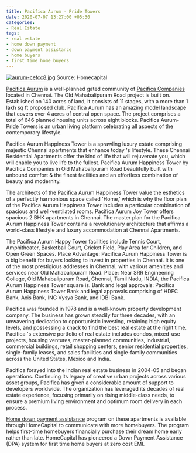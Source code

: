 ```yaml
---
title: Pacifica Aurum - Pride Towers
date: 2020-07-07 13:27:00 +05:30
categories:
- Real Estate
tags:
- real estate
- home down payment
- down payment assistance
- home buyers
- first time home buyers
---
```


[![aurum-cefcc8.jpg](/uploads/aurum-cefcc8.jpg)](https://homecapital.in/project/186/pacifica-aurum---pride-towers)
Source: Homecapital 	

[Pacifica Aurum](https://homecapital.in/project/186/pacifica-aurum---pride-towers) is a well-planned gated community of [Pacifica Companies](https://homecapital.in/offering/developer/pacifica) located in Chennai. The Old Mahabalipuram Road project is built on. Established on 140 acres of land, it consists of 11 stages, with a more than 1 lakh sq ft proposed club. Pacifica Aurum has an amazing model landscape that covers over 4 acres of central open space. The project comprises a total of 646 planned housing units across eight blocks. Pacifica Aurum-Pride Towers is an urban living platform celebrating all aspects of the contemporary lifestyle.

Pacifica Aurum Happiness Tower is a sprawling luxury estate comprising majestic Chennai apartments that enhance today 's lifestyle. These Chennai Residential Apartments offer the kind of life that will rejuvenate you, which will enable you to live life to the fullest. Pacifica Aurum Happiness Tower by Pacifica Companies in Old Mahabalipuram Road beautifully built with unbound comfort & the finest facilities and an effortless combination of beauty and modernity. 

The architects of the Pacifica Aurum Happiness Tower value the esthetics of a perfectly harmonious space called 'Home,' which is why the floor plan of the Pacifica Aurum Happiness Tower includes a particular combination of spacious and well-ventilated rooms. Pacifica Aurum Joy Tower offers spacious 2 BHK apartments in Chennai. The master plan for the Pacifica Aurum Happiness Tower contains a revolutionary architecture that affirms a world-class lifestyle and luxury accommodation at Chennai Apartments.

The Pacifica Aurum Happy Tower facilities include Tennis Court, Amphitheater, Basketball Court, Cricket Field, Play Area for Children, and Open Green Spaces. Place Advantage: Pacifica Aurum Happiness Tower is a big benefit for buyers looking to invest in properties in Chennai. It is one of the most prestigious addresses in Chennai, with various amenities and services near Old Mahabalipuram Road. Place: Near SRR Engineering College, Old Mahabalipuram Road, Chennai, Tamil Nadu, INDIA, the Pacifica Aurum Happiness Tower square is. Bank and legal approvals: Pacifica Aurum Happiness Tower Bank and legal approvals comprising of HDFC Bank, Axis Bank, ING Vysya Bank, and IDBI Bank.

Pacifica was founded in 1978 and is a well-known property development company. The business has grown steadily for three decades, with an unwavering dedication to opportunistic investing, retaining high equity levels, and possessing a knack to find the best real estate at the right time. Pacifica 's extensive portfolio of real estate includes condos, mixed-use projects, housing ventures, master-planned communities, industrial, commercial buildings, retail shopping centers, senior residential properties, single-family leases, and sales facilities and single-family communities across the United States, Mexico and India.

Pacifica forayed into the Indian real estate business in 2004-05 and began operations. Continuing its legacy of creative urban projects across various asset groups, Pacifica has given a considerable amount of support to developers worldwide. The organization has leveraged its decades of real estate experience, focusing primarily on rising middle-class needs, to ensure a premium living environment and optimum room delivery in each process.

[Home down payment assistance](https://homecapital.in/) program on these apartments is available through HomeCapital to communicate with more homebuyers. The program helps first-time homebuyers financially purchase their dream home early rather than late. HomeCapital has pioneered a Down Payment Assistance (DPA) system for first time home buyers at zero cost EMI.



